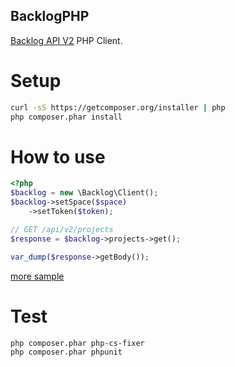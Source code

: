 BacklogPHP
---

[Backlog API V2](http://developer.nulab-inc.com/ja/docs/backlog/api/2/) PHP Client.

# Setup

```sh
curl -sS https://getcomposer.org/installer | php
php composer.phar install
```

# How to use

```php
<?php
$backlog = new \Backlog\Client();
$backlog->setSpace($space)
    ->setToken($token);

// GET /api/v2/projects
$response = $backlog->projects->get();

var_dump($response->getBody());
```

[more sample](https://github.com/m-s-modified/BacklogPHP/blob/master/sample.php)

# Test

```sh
php composer.phar php-cs-fixer
php composer.phar phpunit
```

